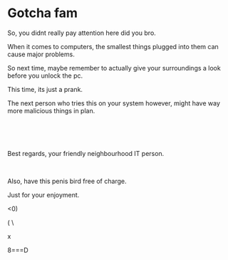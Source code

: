 <!DOCTYPE html>
<html>
<body>
<h1>Gotcha fam</h1>
<p>So, you didnt really pay attention here did you bro.</p>
<p>When it comes to computers, the smallest things plugged into them can cause major problems.</p>
<p>So next time, maybe remember to actually give your surroundings a look before you unlock the pc.</p>
<p>This time, its just a prank.</p>
<p>The next person who tries this on your system however, might have way more malicious things in plan.</p>
<br>
<br>
<br>
<p>Best regards, your friendly neighbourhood IT person.</p>
<br>
<p>Also, have this penis bird free of charge.</p>
<p>Just for your enjoyment.</p>
<p><0)</p>
<p>(  \</p>
<p> x</p>
<p>8===D</p> 
</body>
</html>
